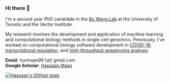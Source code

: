 ### Hi there 👋

I'm a second year PhD candidate in the [Bo Wang Lab](https://wanglab.ml/) at the University of Toronto and the Vector Institute. 

My research involves the development and application of machine learning and computational biology methods in single-cell genomics. Previously, I've worked on computational biology software development in [COVID-19](https://github.com/hsmaan/CovidGenotyper), [transcriptional regulation](https://hsmaan.github.io/LoopRig/), and [high-throughput sequencing analysis](https://github.com/hsmaan/light-seq).

**Email**: hurmaan99 [at] gmail.com \
**Google Scholar**: [Hassaan Maan](https://scholar.google.com/citations?user=U9Z5rYMAAAAJ&hl=en)

[![Hassaan's GitHub stats](https://github-readme-stats.vercel.app/api?username=hsmaan&show_icons=true&count_private=true&theme=dracula)](https://github.com/anuraghazra/github-readme-stats)

<!--
**hsmaan/hsmaan** is a ✨ _special_ ✨ repository because its `README.md` (this file) appears on your GitHub profile.



- 🔭 I’m currently working on ...
- 🌱 I’m currently learning ...
- 👯 I’m looking to collaborate on ...
- 🤔 I’m looking for help with ...
- 💬 Ask me about ...
- 📫 How to reach me: ...
- 😄 Pronouns: ...
- ⚡ Fun fact: ...
-->
